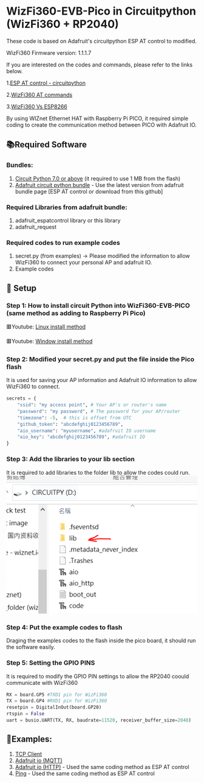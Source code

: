 # WizFi360-EVB-Pico in Circuitpython (WizFi360 + RP2040)
These code is based on Adafruit's circuitpython ESP AT control to modified. 

WizFi360 Firmware version: 1.1.1.7

If you are interested on the codes and commands, please refer to the links below.

1.[ESP AT control - circuitpython][link-ESP_cpy]

2.[WizFi360 AT commands][link-AT commands]

3.[WizFi360 Vs ESP8266][link-AT comparison]

By using WIZnet Ethernet HAT with Raspberry Pi PICO, it required simple coding to create the communication method between PICO with Adafruit IO. 

## 📚Required Software
### Bundles:
1. [Circuit Python 7.0 or above][link-circuit python] (it required to use 1 MB from the flash) 
2. [Adafruit circuit python bundle][link-adafruit] - Use the latest version from adafruit bundle page [ESP AT control or download from this github]

### Required Libraries from adafruit bundle:
1. adafruit_espatcontrol library or this library
2. adafruit_request

### Required codes to run example codes
1. secret.py (from examples) -> Please modified the information to allow WizFi360 to connect your personal AP and adafruit IO.
2. Example codes 

## 🤖 Setup
### Step 1: How to install circuit Python into WizFi360-EVB-PICO (same method as adding to Raspberry Pi Pico)
🟥Youtube: [Linux install method][link-linux install]

🟥Youtube: [Window install method][link-window install]

### Step 2: Modified your secret.py and put the file inside the Pico flash
It is used for saving your AP information and Adafruit IO information to allow WizFi360 to connect.
```python
secrets = {
    "ssid": "my access point", # Your AP's or router's name
    "password": "my password", # The password for your AP/router
    "timezone": -5,  # this is offset from UTC
    "github_token": "abcdefghij0123456789",
    "aio_username": "myusername", #adafruit IO username
    "aio_key": "abcdefghij0123456789", #adafruit IO 
}
```
### Step 3: Add the libraries to your lib section
It is required to add libraries to the folder lib to allow the codes could run.
![link-lib_image]

### Step 4: Put the example codes to flash
Draging the examples codes to the flash inside the pico board, it should run the software easily.

### Step 5: Setting the GPIO PINS
It is required to modify the GPIO PIN settings to allow the RP2040 coould communicate with WizFi360
```python
RX = board.GP5 #TXD1 pin for WizFi360
TX = board.GP4 #RXD1 pin for WizFi360
resetpin = DigitalInOut(board.GP20) 
rtspin = False
uart = busio.UART(TX, RX, baudrate=11520, receiver_buffer_size=2048)
```

##  📓Examples:
1. [TCP Client][link-tcp client]
2. [Adafruit io (MQTT)][link-Adafruit_io_mqtt]
3. [Adafruit io (HTTP)][link-Adafrui_io_http] - Used the same coding method as ESP AT control
4. [Ping][link-ping]  - Used the same coding method as ESP AT control



[link-ESP_cpy]: https://github.com/adafruit/Adafruit_CircuitPython_ESP_ATcontrol
[link-AT commands]: https://docs.wiznet.io/img/products/wizfi360/wizfi360ds/wizfi360_atset_v1118_e.pdf
[link-AT comparison]: https://docs.wiznet.io/img/products/wizfi360/wizfi360ds/wizfi360_atcp_v102.pdf
[link-circuit python]: https://circuitpython.org/board/raspberry_pi_pico/
[link-adafruit]: https://github.com/adafruit/Adafruit_CircuitPython_Bundle/releases/tag/20211208
[link-linux install]: https://www.youtube.com/watch?v=onBkPkaqDnk&list=PL846hFPMqg3h4HpTVO8cPPHZnJIRA4I2p&index=3
[link-window install]: https://www.youtube.com/watch?v=e_f9p-_JWZw&t=374s
[link-tcp client]: https://github.com/ronpang/WizFi360-cpy/blob/main/examples/TCP%20client.py
[link-Adafruit_io_mqtt]: https://github.com/ronpang/WizFi360-cpy/blob/main/examples/aio.py
[link-Adafrui_io_http]: https://github.com/ronpang/WizFi360-cpy/blob/main/examples/aio_http.py
[link-ping]: https://github.com/ronpang/WizFi360-cpy/blob/main/examples/ping.py
[link-lib_image]: https://github.com/ronpang/WizFi360-cpy/blob/main/img/lib%20image.PNG
